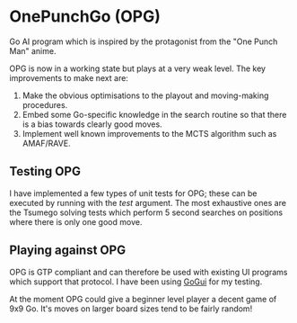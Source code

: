 # OnePunchGo (OPG)
Go AI program which is inspired by the protagonist from the "One Punch Man" anime.

OPG is now in a working state but plays at a very weak level. The key improvements to make next are:
1) Make the obvious optimisations to the playout and moving-making procedures.
2) Embed some Go-specific knowledge in the search routine so that there is a bias towards clearly good moves.
3) Implement well known improvements to the MCTS algorithm such as AMAF/RAVE.

## Testing OPG
I have implemented a few types of unit tests for OPG; these can be executed by running with the *test* argument. The most exhaustive ones are the Tsumego solving tests which perform 5 second searches on positions where there is only one good move.

## Playing against OPG
OPG is GTP compliant and can therefore be used with existing UI programs which support that protocol. I have been using [GoGui](https://sourceforge.net/projects/gogui/) for my testing.

At the moment OPG could give a beginner level player a decent game of 9x9 Go. It's moves on larger board sizes tend to be fairly random!
